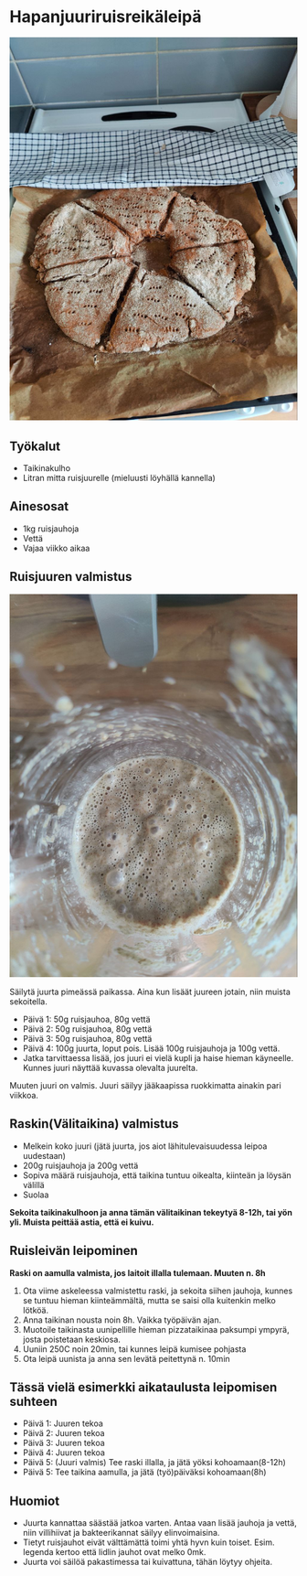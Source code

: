 # Hapanjuuriruisreikäleipä

![Valmis ruisleipä](https://github.com/luumut/luumucookbook/blob/master/media/hapanjuuriruisreikaleipa1.jpg?raw=true)

## Työkalut
- Taikinakulho
- Litran mitta ruisjuurelle (mieluusti löyhällä kannella)

## Ainesosat
- 1kg ruisjauhoja
- Vettä
- Vajaa viikko aikaa

## Ruisjuuren valmistus
![Valmis hapanjuuri](https://github.com/luumut/luumucookbook/blob/master/media/hapanjuuriruisreikaleipa2.jpg?raw=true)

Säilytä juurta pimeässä paikassa. Aina kun lisäät juureen jotain, niin muista sekoitella.

- Päivä 1: 50g ruisjauhoa, 80g vettä
- Päivä 2: 50g ruisjauhoa, 80g vettä
- Päivä 3: 50g ruisjauhoa, 80g vettä
- Päivä 4: 100g juurta, loput pois. Lisää 100g ruisjauhoja ja 100g vettä.
- Jatka tarvittaessa lisää, jos juuri ei vielä kupli ja haise hieman käyneelle. Kunnes juuri näyttää kuvassa olevalta juurelta.

Muuten juuri on valmis. Juuri säilyy jääkaapissa ruokkimatta ainakin pari viikkoa.

## Raskin(Välitaikina) valmistus
- Melkein koko juuri (jätä juurta, jos aiot lähitulevaisuudessa leipoa uudestaan)
- 200g ruisjauhoja ja 200g vettä
- Sopiva määrä ruisjauhoja, että taikina tuntuu oikealta, kiinteän ja löysän välillä
- Suolaa

**Sekoita taikinakulhoon ja anna tämän välitaikinan tekeytyä 8-12h, tai yön yli. Muista peittää astia, että ei kuivu.**


## Ruisleivän leipominen

**Raski on aamulla valmista, jos laitoit illalla tulemaan. Muuten n. 8h**

1. Ota viime askeleessa valmistettu raski, ja sekoita siihen jauhoja, kunnes se tuntuu hieman kiinteämmältä, mutta se saisi olla kuitenkin melko lötköä.
2. Anna taikinan nousta noin 8h. Vaikka työpäivän ajan.
2. Muotoile taikinasta uunipellille hieman pizzataikinaa paksumpi ympyrä, josta poistetaan keskiosa.
3. Uuniin 250C noin 20min, tai kunnes leipä kumisee pohjasta
4. Ota leipä uunista ja anna sen levätä peitettynä n. 10min


## Tässä vielä esimerkki aikataulusta leipomisen suhteen
- Päivä 1: Juuren tekoa
- Päivä 2: Juuren tekoa
- Päivä 3: Juuren tekoa
- Päivä 4: Juuren tekoa
- Päivä 5: (Juuri valmis) Tee raski illalla, ja jätä yöksi kohoamaan(8-12h)
- Päivä 5: Tee taikina aamulla, ja jätä (työ)päiväksi kohoamaan(8h)

## Huomiot
- Juurta kannattaa säästää jatkoa varten. Antaa vaan lisää jauhoja ja vettä, niin villihiivat ja bakteerikannat säilyy elinvoimaisina.
- Tietyt ruisjauhot eivät välttämättä toimi yhtä hyvn kuin toiset. Esim. legenda kertoo että lidlin jauhot ovat melko 0mk.
- Juurta voi säilöä pakastimessa tai kuivattuna, tähän löytyy ohjeita.
